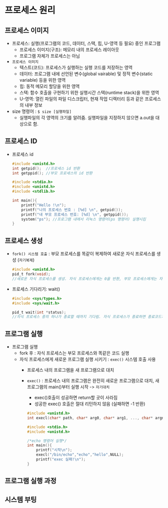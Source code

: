 # 프로세스 원리 

## 프로세스 이미지 
* 프로세스: 실행(프로그램의 코드, 데이터, 스택, 힙, U-영역 등 필요) 중인 프로그램  
    * 프로세스 이미지(구조): 메모리 내의 프로세스 레이아웃 
    * 프로그램 자체가 프로세스는 아님 
* `프로세스 이미지` 
    * 텍스트(코드): 프로세스가 실행하는 실행 코드를 저장하는 영역 
    * 데이터: 프로그램 내에 선언된 변수(global vairable) 및 정적 변수(static variable) 등을 위한 영역 
    * 힙: 동적 메모리 할당을 위한 영역
    * 스택: 함수 호출을 구현하기 위한 실행시간 스택(runtime stack)을 위한 영역
    * U-영역: 열린 파일의 파일 디스크립터, 현재 작업 디렉터리 등과 같은 프로세스의 내부 정보 
* size 명령어 : `$ size [실행파일]` 
    * 실행파일의 각 영역의 크기를 알려줌. 실행파일을 지정하지 않으면 a.out을 대상으로 함. 

## 프로세스 ID
* 프로세스 id
    ```c
    #include <unistd.h>
    int getpid();  //프로세스 id 반환
    int getppid(); //부모 프로세스의 id 반환 
    ``` 
    ```c
    #include <stdio.h>
    #include <unistd.h>
    #include <stdlib.h>

    int main(){
        printf("Hello !\n"); 
        printf("나의 프로세스 번호 : [%d] \n", getpid()); 
        printf("내 부모 프로세스 번호: [%d] \n", getppid()); 
        system("ps"); //프로그램 내에서 리눅스 명령어(ps 명령어) 실행시킴 
    }
    ``` 

## 프로세스 생성 
* `fork() 시스템 호출` : 부모 프로세스를 똑같이 복제하여 새로운 자식 프로세스를 생성 (`자기복제`)
    ```c
    #include <unistd.h>
    pid_t fork(void); 
    //새로운 자식 프로세스를 생성. 자식 프로세스에게는 0을 반환, 부모 프로세스에게는 자식 프로세스 id 반환 (한번 호출되면 두 번 return) -> 부모 프로세스와 자식 프로세스는 병행적으로 각각 실행을 계속함 
    ``` 
* 프로세스 기다리기: wait()
    ```c
    #include <sys/types.h>
    #include <sys/wait.h>

    pid_t wait(int *status); 
    //자식 프로세스 중의 하나가 종료할 때까지 기다림. 자식 프로세스가 종료하면 종료코드가 *status에 저장. 종료한 자식 프로세스의 id를 반환 
    ```
## 프로그램 실행 
* 프로그램 실행
    * fork 후 : 자식 프로세스는 부모 프로세스와 똑같은 코드 실행 
    * 자식 프로세스에게 새로운 프로그램 실행 시키기 : `exec()` 시스템 호출 사용 
        * 프로세스 내의 프로그램을 새 프로그램으로 대치 
        * `exec()` : 프로세스 내의 프로그램은 완전히 새로운 프로그램으로 대치, 새 프로그램의 main()부터 실행 시작 -> `자기대치`
            * exec()호출이 성공하면 return할 곳이 사라짐 
            * 성공한 exec() 호출은 절대 리턴하지 않음 (실패하면 -1 반환)
            ```c
            #include <unistd.h>
            int execl(char* path, char* arg0, char* arg1, ..., char* argn,NULL); 
            ```
            
            ```c
            #include <stdio.h>
            #include <unistd.h>

            /*echo 명령어 실행*/
            int main(){
                printf("시작\n"); 
                execl("/bin/echo","echo","hello",NULL);
                printf("exec 실패!\n"); 
            }
            ``` 
## 프로그램 실행 과정 

## 시스템 부팅 